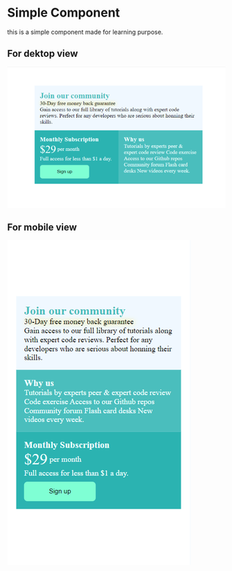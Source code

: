 # Simple Component
this is a simple component made for learning purpose.

## For dektop view
![alt text](https://raw.githubusercontent.com/kpvishnu-official/Learning-Frontend/main/simple-price-grid-component/desktop.png)
## For mobile view
![alt text](https://raw.githubusercontent.com/kpvishnu-official/Learning-Frontend/main/simple-price-grid-component/mobile.png)
